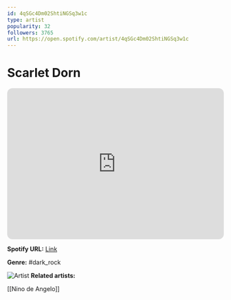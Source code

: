 ```yaml
---
id: 4qSGc4Dm02ShtiNGSq3w1c
type: artist
popularity: 32
followers: 3765
url: https://open.spotify.com/artist/4qSGc4Dm02ShtiNGSq3w1c
---
```

# Scarlet Dorn

<iframe style="border-radius:12px" src="https://open.spotify.com/embed/artist/4qSGc4Dm02ShtiNGSq3w1c" width="100%" height="352" frameBorder="0" allowfullscreen="" allow="autoplay; clipboard-write; encrypted-media; fullscreen; picture-in-picture" loading="lazy"></iframe>

**Spotify URL:** [Link](https://open.spotify.com/artist/4qSGc4Dm02ShtiNGSq3w1c)

**Genre:**  #dark_rock

![Artist](https://i.scdn.co/image/ab6761610000e5ebcdf43e578ee54839aae457bc)
**Related artists:**

[[Nino de Angelo]]
